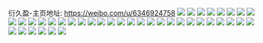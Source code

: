 衍久盈-主页地址: https://weibo.com/u/6346924758 
![](https://wx4.sinaimg.cn/mw2000/006Vx34aly1h9ppm31s7oj32c02dq1kz.jpg) 
![](https://wx4.sinaimg.cn/mw2000/006Vx34aly1h9f5qc9d6nj32dc1kxhdu.jpg) 
![](https://wx4.sinaimg.cn/mw2000/006Vx34aly1h9f5qa39dzj32dc1kwhdu.jpg) 
![](https://wx4.sinaimg.cn/mw2000/006Vx34aly1h9f5qe731ij32dc1kye82.jpg) 
![](https://wx4.sinaimg.cn/mw2000/006Vx34aly1h9f5qf7f3lj32c0340u0x.jpg) 
![](https://wx4.sinaimg.cn/mw2000/006Vx34aly1h9f5qh17o6j32dc1kx7wi.jpg) 
![](https://wx4.sinaimg.cn/mw2000/006Vx34aly1h9f5qi4414j31ym2m6hdt.jpg) 
![](https://wx4.sinaimg.cn/mw2000/006Vx34aly1h8vp50224cj32c03401l0.jpg) 
![](https://wx4.sinaimg.cn/mw2000/006Vx34aly1h8vp54xfp2j32c02w2e82.jpg) 
![](https://wx4.sinaimg.cn/mw2000/006Vx34aly1h8vp5b5ze1j32c02c07wi.jpg) 
![](https://wx4.sinaimg.cn/mw2000/006Vx34aly1h8e3qatz4uj32s01tfkjl.jpg) 
![](https://wx4.sinaimg.cn/mw2000/006Vx34aly1h7mn82ywodj32c02swe83.jpg) 
![](https://wx4.sinaimg.cn/mw2000/006Vx34aly1h7mn80bm7qj327c35m7wj.jpg) 
![](https://wx4.sinaimg.cn/mw2000/006Vx34aly1h7mn84jnrsj32ej2bz1ky.jpg) 
![](https://wx4.sinaimg.cn/mw2000/006Vx34aly1h73t65o5xpj30zo1bz43m.jpg) 
![](https://wx4.sinaimg.cn/mw2000/006Vx34aly1h6x6znbcb3j32dc1lox6p.jpg) 
![](https://wx4.sinaimg.cn/mw2000/006Vx34aly1h6x6zqpq0xj32da1kex6p.jpg) 
![](https://wx4.sinaimg.cn/mw2000/006Vx34aly1h6x76d7b19j318w0tyk6x.jpg) 
![](https://wx4.sinaimg.cn/mw2000/006Vx34aly1h6lg8bkb87j31sc2aje1v.jpg) 
![](https://wx4.sinaimg.cn/mw2000/006Vx34aly1h6lg89q3aaj32c034e4p2.jpg) 
![](https://wx4.sinaimg.cn/mw2000/006Vx34aly1h61u5cs0l4j331a29ye81.jpg) 
![](https://wx4.sinaimg.cn/mw2000/006Vx34aly1h61u5gcrcoj32bz321qv6.jpg) 
![](https://wx4.sinaimg.cn/mw2000/006Vx34aly1h5ko0rhspyj32cj35skjn.jpg) 
![](https://wx4.sinaimg.cn/mw2000/006Vx34aly1h5ko0s7vqej30u01404hf.jpg) 
![](https://wx4.sinaimg.cn/mw2000/006Vx34aly1h54g2zr5oyj328g29hnpd.jpg) 
![](https://wx4.sinaimg.cn/mw2000/006Vx34aly1h54g313d9kj331124fhdu.jpg) 
![](https://wx4.sinaimg.cn/mw2000/006Vx34aly1h54g33ulgkj31x62nknpd.jpg) 
![](https://wx4.sinaimg.cn/mw2000/006Vx34aly1h54g2ykzsfj32bz2wthdu.jpg) 
![](https://wx4.sinaimg.cn/mw2000/006Vx34aly1h4rqi94uxnj328o320x6q.jpg) 
![](https://wx4.sinaimg.cn/mw2000/006Vx34aly1h4jmahfrdsj311x1kv7iq.jpg) 
![](https://wx4.sinaimg.cn/mw2000/006Vx34aly1h4crftet84j31mt1lm1kx.jpg) 
![](https://wx4.sinaimg.cn/mw2000/006Vx34aly1h4crfsdktlj32bm2z47wj.jpg) 
![](https://wx4.sinaimg.cn/mw2000/006Vx34aly1h45o8pwo98j323t2lxb2a.jpg) 
![](https://wx4.sinaimg.cn/mw2000/006Vx34aly1h3ln9k8rykj326j30b1kz.jpg) 
![](https://wx4.sinaimg.cn/mw2000/006Vx34aly1h3dzm6w5ipj30ze103tm5.jpg) 
![](https://wx4.sinaimg.cn/mw2000/006Vx34aly1h3dzm7vu2qj30sj16l16z.jpg) 
![](https://wx4.sinaimg.cn/mw2000/006Vx34aly1h3dzm7hvgsj30zi0zrqeo.jpg) 
![](https://wx4.sinaimg.cn/mw2000/006Vx34aly1h2acbfabupj32tf2c0x6p.jpg) 
![](https://wx4.sinaimg.cn/mw2000/006Vx34aly1h1t3r4okibj30vn0k775c.jpg) 
